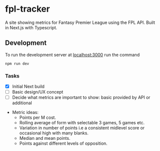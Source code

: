 # fpl-tracker

A site showing metrics for Fantasy Premier League using the FPL API. Built in Next.js with Typescript.

## Development

To run the development server at [localhost:3000](http://localhost:3000) run the command

```
npm run dev
```

### Tasks

- [x] Initial Next build
- [ ] Basic design/UX concept
- [ ] Decide what metrics are important to show: basic provided by API or additional

- Metric ideas:
  - Points per M cost.
  - Rolling average of form with selectable 3 games, 5 games etc.
  - Variation in number of points i.e a consistent midlevel score or occasional high with many blanks.
  - Median and mean points.
  - Points against different levels of opposition.
